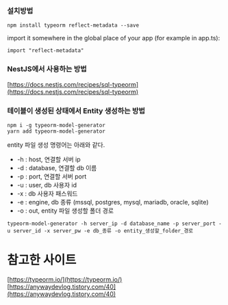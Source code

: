 ### 설치방법

```
npm install typeorm reflect-metadata --save
```

import it somewhere in the global place of your app (for example in app.ts):

```
import "reflect-metadata"
```

### NestJS에서 사용하는 방법

[https://docs.nestjs.com/recipes/sql-typeorm](https://docs.nestjs.com/recipes/sql-typeorm)

### 테이블이 생성된 상태에서 Entity 생성하는 방법

```
npm i -g typeorm-model-generator
yarn add typeorm-model-generator
```

entity 파일 생성 명령어는 아래와 같다.

- -h : host, 연결할 서버 ip
- -d : database, 연결할 db 이름
- -p : port, 연결할 서버 port
- -u : user, db 사용자 id
- -x : db 사용자 패스워드
- -e : engine, db 종류 (mssql, postgres, mysql, mariadb, oracle, sqlite)
- -o : out, entity 파일 생성할 폴더 경로

```
typeorm-model-generator -h server_ip -d database_name -p server_port -u server_id -x server_pw -e db_종류 -o entity_생성할_folder_경로
```

# 참고한 사이트

[https://typeorm.io/](https://typeorm.io/)
[https://anywaydevlog.tistory.com/40](https://anywaydevlog.tistory.com/40)
